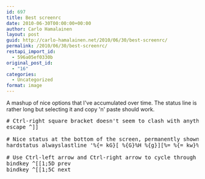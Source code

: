```yaml
---
id: 697
title: Best screenrc
date: 2010-06-30T00:00:00+00:00
author: Carlo Hamalainen
layout: post
guid: http://carlo-hamalainen.net/2010/06/30/best-screenrc/
permalink: /2010/06/30/best-screenrc/
restapi_import_id:
  - 596a05ef0330b
original_post_id:
  - "16"
categories:
  - Uncategorized
format: image
---
```

A mashup of nice options that I've accumulated over time. The status line is rather long but selecting it and copy 'n' paste should work.

<pre># Ctrl-right square bracket doesn't seem to clash with anything:
escape ^]]

# Nice status at the bottom of the screen, permanently shown:
hardstatus alwayslastline '%{= kG}[ %{G}%H %{g}][%= %{= kw}%?%-Lw%?%{r}(%{W}%n*%f%t%?(%u)%?%{r})%{w}%?%+Lw%?%?%= %{g}][%{B} %d/%m %{W}%c %{g}]'

# Use Ctrl-left arrow and Ctrl-right arrow to cycle through windows.
bindkey ^[[1;5D prev
bindkey ^[[1;5C next
</pre>